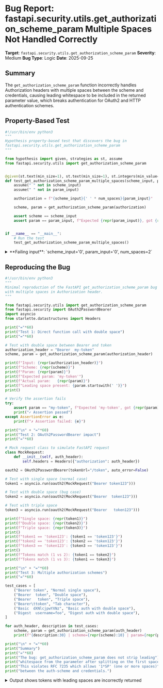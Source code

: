 # Bug Report: fastapi.security.utils.get_authorization_scheme_param Multiple Spaces Not Handled Correctly

**Target**: `fastapi.security.utils.get_authorization_scheme_param`
**Severity**: Medium
**Bug Type**: Logic
**Date**: 2025-09-25

## Summary

The `get_authorization_scheme_param` function incorrectly handles Authorization headers with multiple spaces between the scheme and credentials, causing leading whitespace to be included in the returned parameter value, which breaks authentication for OAuth2 and HTTP authentication schemes.

## Property-Based Test

```python
#!/usr/bin/env python3
"""
Hypothesis property-based test that discovers the bug in
fastapi.security.utils.get_authorization_scheme_param
"""

from hypothesis import given, strategies as st, assume
from fastapi.security.utils import get_authorization_scheme_param


@given(st.text(min_size=1), st.text(min_size=1), st.integers(min_value=2, max_value=10))
def test_get_authorization_scheme_param_multiple_spaces(scheme_input, param_input, num_spaces):
    assume(" " not in scheme_input)
    assume(" " not in param_input)

    authorization = f"{scheme_input}{' ' * num_spaces}{param_input}"

    scheme, param = get_authorization_scheme_param(authorization)

    assert scheme == scheme_input
    assert param == param_input, f"Expected {repr(param_input)}, got {repr(param)}"


if __name__ == "__main__":
    # Run the test
    test_get_authorization_scheme_param_multiple_spaces()
```

<details>

<summary>
**Failing input**: `scheme_input='0', param_input='0', num_spaces=2`
</summary>
```
Traceback (most recent call last):
  File "/home/npc/pbt/agentic-pbt/worker_/12/hypo.py", line 26, in <module>
    test_get_authorization_scheme_param_multiple_spaces()
    ~~~~~~~~~~~~~~~~~~~~~~~~~~~~~~~~~~~~~~~~~~~~~~~~~~~^^
  File "/home/npc/pbt/agentic-pbt/worker_/12/hypo.py", line 12, in test_get_authorization_scheme_param_multiple_spaces
    def test_get_authorization_scheme_param_multiple_spaces(scheme_input, param_input, num_spaces):
                   ^^^
  File "/home/npc/miniconda/lib/python3.13/site-packages/hypothesis/core.py", line 2124, in wrapped_test
    raise the_error_hypothesis_found
  File "/home/npc/pbt/agentic-pbt/worker_/12/hypo.py", line 21, in test_get_authorization_scheme_param_multiple_spaces
    assert param == param_input, f"Expected {repr(param_input)}, got {repr(param)}"
           ^^^^^^^^^^^^^^^^^^^^
AssertionError: Expected '0', got ' 0'
Falsifying example: test_get_authorization_scheme_param_multiple_spaces(
    scheme_input='0',
    param_input='0',
    num_spaces=2,
)
```
</details>

## Reproducing the Bug

```python
#!/usr/bin/env python3
"""
Minimal reproduction of the FastAPI get_authorization_scheme_param bug
with multiple spaces in Authorization header.
"""

from fastapi.security.utils import get_authorization_scheme_param
from fastapi.security import OAuth2PasswordBearer
import asyncio
from starlette.datastructures import Headers

print("="*60)
print("Test 1: Direct function call with double space")
print("="*60)

# Test with double space between Bearer and token
authorization_header = "Bearer  my-token"
scheme, param = get_authorization_scheme_param(authorization_header)

print(f"Input: {repr(authorization_header)}")
print(f"Scheme: {repr(scheme)}")
print(f"Param: {repr(param)}")
print(f"Expected param: 'my-token'")
print(f"Actual param:   {repr(param)}")
print(f"Leading space present: {param.startswith(' ')}")
print()

# Verify the assertion fails
try:
    assert param == "my-token", f"Expected 'my-token', got {repr(param)}"
    print("✓ Assertion passed")
except AssertionError as e:
    print(f"✗ Assertion failed: {e}")

print("\n" + "="*60)
print("Test 2: OAuth2PasswordBearer impact")
print("="*60)

# Mock request class to simulate FastAPI request
class MockRequest:
    def __init__(self, auth_header):
        self.headers = Headers({"authorization": auth_header})

oauth2 = OAuth2PasswordBearer(tokenUrl="/token", auto_error=False)

# Test with single space (normal case)
token1 = asyncio.run(oauth2(MockRequest("Bearer token123")))

# Test with double space (bug case)
token2 = asyncio.run(oauth2(MockRequest("Bearer  token123")))

# Test with triple space
token3 = asyncio.run(oauth2(MockRequest("Bearer   token123")))

print(f"Single space: {repr(token1)}")
print(f"Double space: {repr(token2)}")
print(f"Triple space: {repr(token3)}")
print()
print(f"token1 == 'token123': {token1 == 'token123'}")
print(f"token2 == 'token123': {token2 == 'token123'}")
print(f"token3 == 'token123': {token3 == 'token123'}")
print()
print(f"Tokens match (1 vs 2): {token1 == token2}")
print(f"Tokens match (1 vs 3): {token1 == token3}")

print("\n" + "="*60)
print("Test 3: Multiple authorization schemes")
print("="*60)

test_cases = [
    ("Bearer token", "Normal single space"),
    ("Bearer  token", "Double space"),
    ("Bearer   token", "Triple space"),
    ("Bearer\ttoken", "Tab character"),
    ("Basic  dXNlcjpwYXNz", "Basic auth with double space"),
    ("Digest  username=foo", "Digest auth with double space"),
]

for auth_header, description in test_cases:
    scheme, param = get_authorization_scheme_param(auth_header)
    print(f"{description:30} | scheme={repr(scheme):10} | param={repr(param)}")

print("\n" + "="*60)
print("Summary")
print("="*60)
print("The bug: get_authorization_scheme_param does not strip leading")
print("whitespace from the parameter after splitting on the first space.")
print("This violates RFC 7235 which allows '1*SP' (one or more spaces)")
print("between the auth-scheme and credentials.")
```

<details>

<summary>
Output shows tokens with leading spaces are incorrectly returned
</summary>
```
============================================================
Test 1: Direct function call with double space
============================================================
Input: 'Bearer  my-token'
Scheme: 'Bearer'
Param: ' my-token'
Expected param: 'my-token'
Actual param:   ' my-token'
Leading space present: True

✗ Assertion failed: Expected 'my-token', got ' my-token'

============================================================
Test 2: OAuth2PasswordBearer impact
============================================================
Single space: 'token123'
Double space: ' token123'
Triple space: '  token123'

token1 == 'token123': True
token2 == 'token123': False
token3 == 'token123': False

Tokens match (1 vs 2): False
Tokens match (1 vs 3): False

============================================================
Test 3: Multiple authorization schemes
============================================================
Normal single space            | scheme='Bearer'   | param='token'
Double space                   | scheme='Bearer'   | param=' token'
Triple space                   | scheme='Bearer'   | param='  token'
Tab character                  | scheme='Bearer\ttoken' | param=''
Basic auth with double space   | scheme='Basic'    | param=' dXNlcjpwYXNz'
Digest auth with double space  | scheme='Digest'   | param=' username=foo'

============================================================
Summary
============================================================
The bug: get_authorization_scheme_param does not strip leading
whitespace from the parameter after splitting on the first space.
This violates RFC 7235 which allows '1*SP' (one or more spaces)
between the auth-scheme and credentials.
```
</details>

## Why This Is A Bug

This is a violation of RFC 7235 (HTTP/1.1 Authentication) which explicitly defines the Authorization header format as:

```
credentials = auth-scheme [ 1*SP ( token68 / #auth-param ) ]
```

The notation `1*SP` means "one or more space characters" in ABNF notation, indicating that multiple spaces between the auth-scheme and credentials are valid and should be normalized.

The current implementation in `/home/npc/pbt/agentic-pbt/envs/fastapi_env/lib/python3.13/site-packages/fastapi/security/utils.py` uses `str.partition(" ")` which only splits on the first space, leaving any additional spaces as part of the credential value. This causes:

1. **Authentication failures**: Tokens like `"Bearer  token123"` return `" token123"` instead of `"token123"`, causing token validation to fail
2. **RFC non-compliance**: The implementation doesn't conform to the HTTP authentication standard
3. **Real-world impact**: HTTP clients, proxies, or middleware that normalize whitespace or accidentally include extra spaces will fail authentication

The bug affects all FastAPI security classes that use this function:
- `OAuth2PasswordBearer`
- `OAuth2AuthorizationCodeBearer`
- `HTTPBearer`
- `HTTPDigest`

Note: `HTTPBasic` is not affected because base64 decoding automatically strips whitespace.

## Relevant Context

The function is located at line 4-10 in `fastapi/security/utils.py`:

```python
def get_authorization_scheme_param(
    authorization_header_value: Optional[str],
) -> Tuple[str, str]:
    if not authorization_header_value:
        return "", ""
    scheme, _, param = authorization_header_value.partition(" ")
    return scheme, param
```

The OAuth2PasswordBearer class uses this function in its `__call__` method (line 488-500 in `fastapi/security/oauth2.py`):

```python
async def __call__(self, request: Request) -> Optional[str]:
    authorization = request.headers.get("Authorization")
    scheme, param = get_authorization_scheme_param(authorization)
    if not authorization or scheme.lower() != "bearer":
        if self.auto_error:
            raise HTTPException(...)
        else:
            return None
    return param  # Returns the token with leading spaces if present
```

RFC 7235 reference: https://datatracker.ietf.org/doc/html/rfc7235#section-2.1

## Proposed Fix

```diff
--- a/fastapi/security/utils.py
+++ b/fastapi/security/utils.py
@@ -7,4 +7,4 @@ def get_authorization_scheme_param(
     if not authorization_header_value:
         return "", ""
     scheme, _, param = authorization_header_value.partition(" ")
-    return scheme, param
+    return scheme, param.lstrip()
```